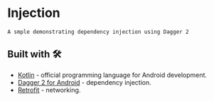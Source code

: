 # Injection

`A smple demonstrating dependency injection using Dagger 2`

## Built with 🛠

* [Kotlin](https://kotlinlang.org/) - official programming language for Android development.
* [Dagger 2 for Android](https://dagger.dev/dev-guide/android) - dependency injection.
* [Retrofit](https://square.github.io/retrofit/) - networking.